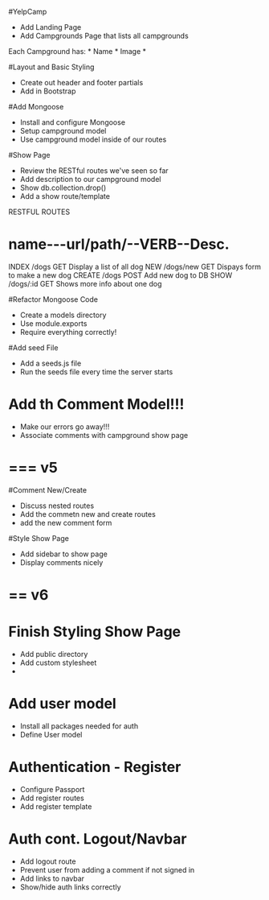 
#YelpCamp

* Add Landing Page
* Add Campgrounds Page that lists all campgrounds


Each Campground has:
	* Name
	* Image
	* 

#Layout and Basic Styling
* Create out header and footer partials
* Add in Bootstrap

#Add Mongoose
* Install and configure Mongoose
* Setup campground model
*  Use campground model inside of our routes

#Show Page
* Review the RESTful routes we've seen so far
*  Add description to our campground model
*   Show db.collection.drop()
*   Add a show route/template

RESTFUL ROUTES

name---url/path/--VERB--Desc.
====================================================
INDEX /dogs      GET   Display a list of all dog
NEW   /dogs/new  GET   Dispays form to make a new dog
CREATE /dogs     POST  Add new dog to DB
SHOW  /dogs/:id  GET   Shows more info about one dog


#Refactor Mongoose Code
* Create a models directory
* Use module.exports
* Require everything correctly!


#Add seed File
* Add a seeds.js file
* Run the seeds file every time the server starts

# Add th Comment Model!!!
* Make our errors go away!!!
* Associate comments with campground show page


===
v5
===
#Comment New/Create
* Discuss nested routes
* Add the commetn new and create routes
* add the new comment form


#Style Show Page
* Add sidebar to show page
* Display comments nicely

==
v6
==
# Finish Styling Show Page
* Add public directory
* Add custom stylesheet
* 
# Add user model
* Install all packages needed for auth
*  Define User model


# Authentication - Register
* Configure Passport
* Add register routes
* Add register template

# Auth cont. Logout/Navbar
* Add logout route
* Prevent user from adding a comment if not signed in
* Add links to navbar
* Show/hide auth links correctly



